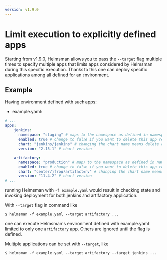 ```yaml
---
version: v1.9.0
---
```


# Limit execution to explicitly defined apps

Starting from v1.9.0, Helmsman allows you to pass the `--target` flag multiple times to specify multiple apps
that limits apps considered by Helmsman during this specific execution.
Thanks to this one can deploy specific applications among all defined for an environment.

## Example

Having environment defined with such apps:

* example.yaml:
```yaml
# ...
apps:
    jenkins:
      namespace: "staging" # maps to the namespace as defined in namespaces above
      enabled: true # change to false if you want to delete this app release empty: false:
      chart: "jenkins/jenkins" # changing the chart name means delete and recreate this chart
      version: "2.15.1" # chart version

    artifactory:
      namespace: "production" # maps to the namespace as defined in namespaces above
      enabled: true # change to false if you want to delete this app release empty: false:
      chart: "center/jfrog/artifactory" # changing the chart name means delete and recreate this chart
      version: "11.4.2" # chart version
# ...
```

running Helmsman with `-f example.yaml` would result in checking state and invoking deployment for both jenkins and artifactory application.

With `--target` flag in command like

```shell
$ helmsman -f example.yaml --target artifactory ...
```

one can execute Helmsman's environment defined with example.yaml limited to only one `artifactory` app. Others are ignored until the flag is defined.

Multiple applications can be set with `--target`, like

```shell
$ helmsman -f example.yaml --target artifactory --target jenkins ...
```

